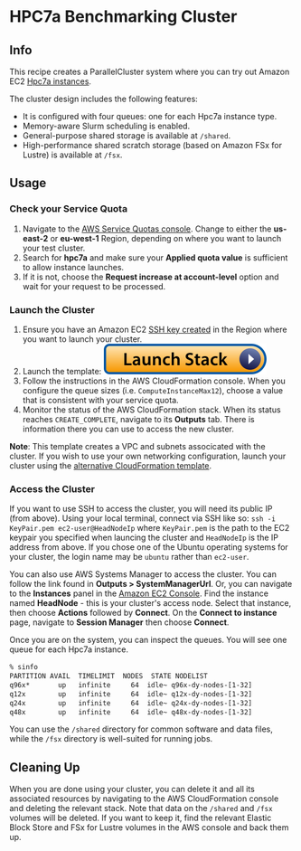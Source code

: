 # HPC7a Benchmarking Cluster

## Info

This recipe creates a ParallelCluster system where you can try out Amazon EC2 [Hpc7a instances](https://aws.amazon.com/ec2/instance-types/hpc7a/). 

The cluster design includes the following features:

* It is configured with four queues: one for each Hpc7a instance type.
* Memory-aware Slurm scheduling is enabled.
* General-purpose shared storage is available at `/shared`.
* High-performance shared scratch storage (based on Amazon FSx for Lustre) is available at `/fsx`.

## Usage

### Check your Service Quota

1. Navigate to the [AWS Service Quotas console](https://console.aws.amazon.com/servicequotas/home/services/ec2/quotas). Change to either the **us-east-2** or **eu-west-1** Region, depending on where you want to launch your test cluster. 
2. Search for **hpc7a** and make sure your **Applied quota value** is sufficient to allow instance launches.
3. If it is not, choose the **Request increase at account-level** option and wait for your request to be processed.

### Launch the Cluster

1. Ensure you have an Amazon EC2 [SSH key created](https://docs.aws.amazon.com/AWSEC2/latest/UserGuide/create-key-pairs.html#having-ec2-create-your-key-pair) in the Region where you want to launch your cluster.
2. Launch the template: [![Launch stack](../../../docs/media/launch-stack.svg)](https://us-east-2.console.aws.amazon.com/cloudformation/home?region=us-east-2#/stacks/create/review?stackName=bench-hpc7a&templateURL=https://aws-hpc-recipes.s3.us-east-1.amazonaws.com/main/recipes/pcluster/try_hpc7a/assets/launch.yaml)
3. Follow the instructions in the AWS CloudFormation console. When you configure the queue sizes (i.e. `ComputeInstanceMax12`), choose a value that is consistent with your service quota. 
4. Monitor the status of the AWS CloudFormation stack. When its status reaches `CREATE_COMPLETE`, navigate to its **Outputs** tab. There is information there you can use to access the new cluster. 

**Note**: This template creates a VPC and subnets associcated with the cluster. If you wish to use your own networking configuration, launch your cluster using the [alternative CloudFormation template](https://us-east-2.console.aws.amazon.com/cloudformation/home?region=us-east-2#/stacks/create/review?stackName=bench-hpc7a&templateURL=https://aws-hpc-recipes.s3.us-east-1.amazonaws.com/main/recipes/pcluster/try_hpc7a/assets/launch-alt.yaml). 

### Access the Cluster

If you want to use SSH to access the cluster, you will need its public IP (from above). Using your local terminal, connect via SSH like so: `ssh -i KeyPair.pem ec2-user@HeadNodeIp` where `KeyPair.pem` is the path to the EC2 keypair you specified when launcing the cluster and `HeadNodeIp` is the IP address from above. If you chose one of the Ubuntu operating systems for your cluster, the login name may be `ubuntu` rather than `ec2-user`.

You can also use AWS Systems Manager to access the cluster. You can follow the link found in **Outputs > SystemManagerUrl**. Or, you can navigate to the **Instances** panel in the [Amazon EC2 Console](https://console.aws.amazon.com/ec2/home#Instances). Find the instance named **HeadNode** - this is your cluster's access node. Select that instance, then choose **Actions** followed by **Connect**. On the **Connect to instance** page, navigate to **Session Manager** then choose **Connect**.

Once you are on the system, you can inspect the queues. You will see one queue for each Hpc7a instance. 

```shell
% sinfo
PARTITION AVAIL  TIMELIMIT  NODES  STATE NODELIST
q96x*       up   infinite     64  idle~ q96x-dy-nodes-[1-32]
q12x        up   infinite     64  idle~ q12x-dy-nodes-[1-32]
q24x        up   infinite     64  idle~ q24x-dy-nodes-[1-32]
q48x        up   infinite     64  idle~ q48x-dy-nodes-[1-32]
```

You can use the `/shared` directory for common software and data files, while the `/fsx` directory is well-suited for running jobs. 

## Cleaning Up

When you are done using your cluster, you can delete it and all its associated resources by navigating to the AWS CloudFormation console and deleting the relevant stack. Note that data on the `/shared` and `/fsx` volumes will be deleted. If you want to keep it, find the relevant Elastic Block Store and FSx for Lustre volumes in the AWS console and back them up.
